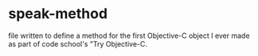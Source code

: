 # speak-method
file written to define a method for the first Objective-C object I ever made as part of code school's "Try Objective-C.
